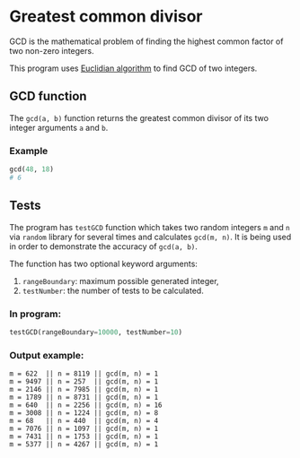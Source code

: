 # Greatest common divisor
GCD is the mathematical problem of finding the highest common factor of two non-zero integers.

This program uses [Euclidian algorithm](https://en.wikipedia.org/wiki/Euclidean_algorithm) to find GCD of two integers.

## GCD function
The `gcd(a, b)` function returns the greatest common divisor of its two integer arguments `a` and `b`.

### Example
```python
gcd(48, 18)
# 6
```

## Tests
The program has `testGCD` function which takes two random integers `m` and `n` via `random` library for several times and calculates `gcd(m, n)`.
It is being used in order to demonstrate the accuracy of `gcd(a, b)`.

The function has two optional keyword arguments:
1. `rangeBoundary`: maximum possible generated integer,
2. `testNumber`: the number of tests to be calculated.

### In program:
```python
testGCD(rangeBoundary=10000, testNumber=10)
```

### Output example:
```
m = 622  || n = 8119 || gcd(m, n) = 1
m = 9497 || n = 257  || gcd(m, n) = 1
m = 2146 || n = 7985 || gcd(m, n) = 1
m = 1789 || n = 8731 || gcd(m, n) = 1
m = 640  || n = 2256 || gcd(m, n) = 16
m = 3008 || n = 1224 || gcd(m, n) = 8
m = 68   || n = 440  || gcd(m, n) = 4
m = 7076 || n = 1097 || gcd(m, n) = 1
m = 7431 || n = 1753 || gcd(m, n) = 1
m = 5377 || n = 4267 || gcd(m, n) = 1
```